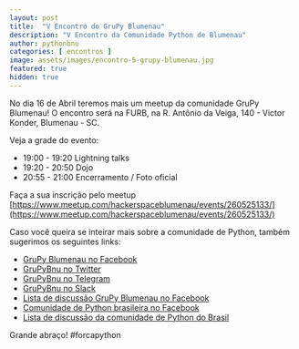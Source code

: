 ```yaml
---
layout: post
title:  "V Encontro do GruPy Blumenau"
description: "V Encontro da Comunidade Python de Blumenau"
author: pythonbnu
categories: [ encontros ]
image: assets/images/encontro-5-grupy-blumenau.jpg
featured: true
hidden: true
---
```


No dia 16 de Abril teremos mais um meetup da comunidade GruPy Blumenau! O encontro será na FURB, na R. Antônio da Veiga, 140 - Victor Konder, Blumenau - SC.

Veja a grade do evento:

- 19:00 - 19:20 Lightning talks
- 19:20 - 20:50 Dojo
- 20:55 - 21:00 Encerramento / Foto oficial

Faça a sua inscrição pelo meetup [https://www.meetup.com/hackerspaceblumenau/events/260525133/](https://www.meetup.com/hackerspaceblumenau/events/260525133/)

Caso você queira se inteirar mais sobre a comunidade de Python, também sugerimos os seguintes links:

<ul>
    <li><a href="https://www.facebook.com/pythonbnu/">GruPy Blumenau no Facebook</a></li>
    <li><a href="https://twitter.com/pythonbnu">GruPyBnu no Twitter</a></li>
    <li><a href="https://telegram.me/GruPyBnu">GruPyBnu no Telegram</a></li>
    <li><a href="https://hackerspaceblumenau.slack.com/messages/C6U70HXK4">GruPyBnu no Slack</a></li>
    <li><a href="https://www.facebook.com/groups/185266825299444/">Lista de discussão GruPy Blumenau no Facebook</a></li>
    <li><a href="https://www.facebook.com/groups/python.brasil/">Comunidade de Python brasileira no Facebook</a></li>
    <li><a href="https://groups.google.com/forum/#!forum/python-brasil">Lista de discussão da comunidade de Python do Brasil</a></li>
</ul>

Grande abraço!
#forcapython
